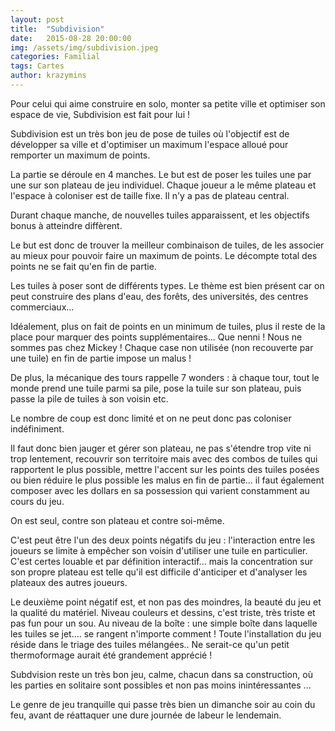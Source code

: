 ```yaml
---
layout: post
title:  "Subdivision"
date:   2015-08-28 20:00:00
img: /assets/img/subdivision.jpeg
categories: Familial
tags: Cartes
author: krazymins
---
```

Pour celui qui aime construire en solo, monter sa petite ville et optimiser son espace de vie, Subdivision est fait pour lui !

Subdivision est un très bon jeu de pose de tuiles où l'objectif est de développer sa ville et d'optimiser un maximum l'espace alloué pour remporter un maximum de points.

La partie se déroule en 4 manches. Le but est de poser les tuiles une par une sur son plateau de jeu individuel. Chaque joueur a le même plateau et l'espace à coloniser est de taille fixe. Il n'y a pas de plateau central.

Durant chaque manche, de nouvelles tuiles apparaissent, et les objectifs bonus à atteindre diffèrent.

Le but est donc de trouver la meilleur combinaison de tuiles, de les associer au mieux pour pouvoir faire un maximum de points. Le décompte total des points ne se fait qu'en fin de partie.

Les tuiles à poser sont de différents types. Le thème est bien présent car on peut construire des plans d'eau, des forêts, des universités, des centres commerciaux...

Idéalement, plus on fait de points en un minimum de tuiles, plus il reste de la place pour marquer des points supplémentaires... Que nenni ! Nous ne sommes pas chez Mickey ! Chaque case non utilisée (non recouverte par une tuile) en fin de partie impose un malus !

De plus, la mécanique des tours rappelle 7 wonders : à chaque tour, tout le monde prend une tuile parmi sa pile, pose la tuile sur son plateau, puis passe la pile de tuiles à son voisin etc.

Le nombre de coup est donc limité et on ne peut donc pas coloniser indéfiniment.

Il faut donc bien jauger et gérer son plateau, ne pas s'étendre trop vite ni trop lentement, recouvrir son territoire mais avec des combos de tuiles qui rapportent le plus possible, mettre l'accent sur les points des tuiles posées ou bien réduire le plus possible les malus en fin de partie... il faut également composer avec les dollars en sa possession qui varient constamment au cours du jeu.

On est seul, contre son plateau et contre soi-même.

C'est peut être l'un des deux points négatifs du jeu : l'interaction entre les joueurs se limite à empêcher son voisin d'utiliser une tuile en particulier. C'est certes louable et par définition interactif... mais la concentration sur son propre plateau est telle qu'il est difficile d'anticiper et d'analyser les plateaux des autres joueurs.

Le deuxième point négatif est, et non pas des moindres, la beauté du jeu et la qualité du matériel. Niveau couleurs et dessins, c'est triste, très triste et pas fun pour un sou. Au niveau de la boîte : une simple boîte dans laquelle les tuiles se jet.... se rangent n'importe comment ! Toute l'installation du jeu réside dans le triage des tuiles mélangées.. Ne serait-ce qu'un petit thermoformage aurait été grandement apprécié !

Subdvision reste un très bon jeu, calme, chacun dans sa construction, où les parties en solitaire sont possibles et non pas moins inintéressantes ...

Le genre de jeu tranquille qui passe très bien un dimanche soir au coin du feu, avant de réattaquer une dure journée de labeur le lendemain.
